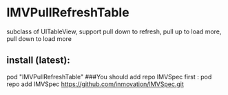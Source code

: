 # IMVPullRefreshTable
subclass of UITableView, support pull down to refresh, pull up to load more, pull down to load more
## install (latest):
pod "IMVPullRefreshTable"
###You should add repo IMVSpec first :
pod repo add IMVSpec https://github.com/inmovation/IMVSpec.git
